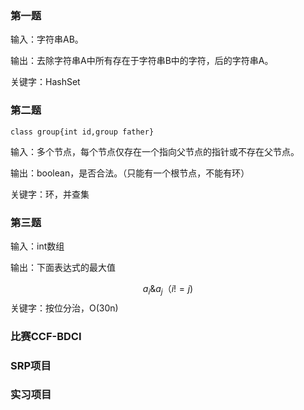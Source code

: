 ### 第一题

输入：字符串AB。

输出：去除字符串A中所有存在于字符串B中的字符，后的字符串A。

关键字：HashSet

### 第二题

`class group{int id,group father}`

输入：多个节点，每个节点仅存在一个指向父节点的指针或不存在父节点。

输出：boolean，是否合法。（只能有一个根节点，不能有环）

关键字：环，并查集

### 第三题

输入：int数组

输出：下面表达式的最大值

$$
a_i\&a_j（i!=j)
$$
关键字：按位分治，O(30n)



### 比赛CCF-BDCI

### SRP项目

### 实习项目